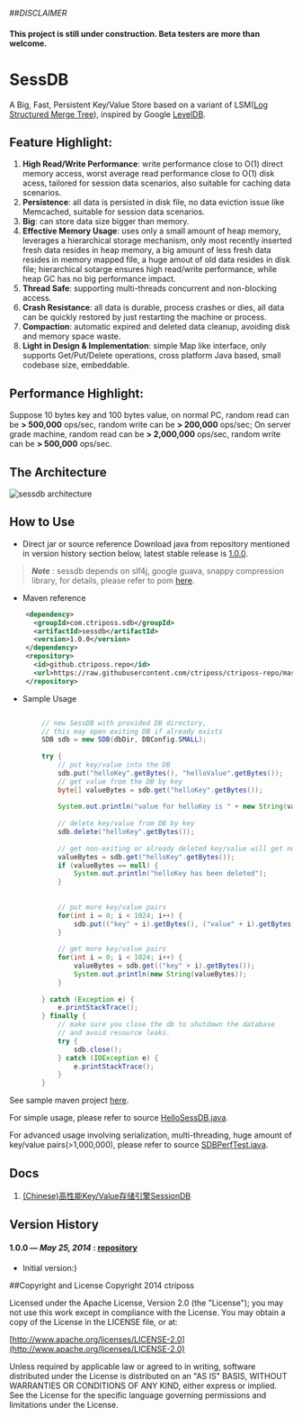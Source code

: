 ##_DISCLAIMER_
#### This project is still under construction. Beta testers are more than welcome.

# SessDB

A Big, Fast, Persistent Key/Value Store based on a variant of LSM([Log Structured Merge Tree](http://en.wikipedia.org/wiki/Log-structured_merge-tree)), inspired by Google [LevelDB](http://code.google.com/p/leveldb/).

## Feature Highlight:
1. **High Read/Write Performance**: write performance close to O(1) direct memory access, worst average read performance close to O(1) disk acess, tailored for session data scenarios, also suitable for caching data scenarios.
2. **Persistence**: all data is persisted in disk file, no data eviction issue like Memcached, suitable for session data scenarios.
3. **Big**: can store data size bigger than memory.
4. **Effective Memory Usage**: uses only a small amount of heap memory, leverages a hierarchical storage mechanism, only most recently inserted fresh data resides in heap memory, a big amount of less fresh data resides in memory mapped file, a huge amout of old data resides in disk file; hierarchical sotarge ensures high read/write performance, while heap GC has no big performance impact.
5. **Thread Safe**: supporting multi-threads concurrent and non-blocking access.
6. **Crash Resistance**: all data is durable, process crashes or dies, all data can be quickly restored by just restarting the machine or process.
7. **Compaction**: automatic expired and deleted data cleanup, avoiding disk and memory space waste.
8. **Light in Design & Implementation**: simple Map like interface, only supports Get/Put/Delete operations, cross platform Java based, small codebase size, embeddable.

## Performance Highlight:
Suppose 10 bytes key and 100 bytes value, on normal PC, random read can be **> 500,000** ops/sec, random write can be **> 200,000** ops/sec;
On server grade machine, random read can be **> 2,000,000** ops/sec, random write can be **> 500,000** ops/sec.


## The Architecture
![sessdb architecture](https://raw.githubusercontent.com/ctriposs/sessdb/master/doc/sessdb_arch.png)

## How to Use
* Direct jar or source reference
Download java from repository mentioned in version history section below, latest stable release is [1.0.0](https://github.com/ctriposs/ctriposs-repo/tree/master/repository/com/ctriposs/sdb/sessdb/1.0.0).
>***Note*** : sessdb depends on slf4j, google guava, snappy compression library, for details, please refer to pom [here](https://github.com/ctriposs/ctriposs-repo/blob/master/repository/com/ctriposs/sdb/sessdb/1.0.0/sessdb-1.0.0.pom).

* Maven reference

```xml
    <dependency>
      <groupId>com.ctriposs.sdb</groupId>
      <artifactId>sessdb</artifactId>
      <version>1.0.0</version>
    </dependency>
	<repository>
	  <id>github.ctriposs.repo</id>
	  <url>https://raw.githubusercontent.com/ctriposs/ctriposs-repo/master/repository/</url>
	</repository>
```

* Sample Usage

```java

    	// new SessDB with provided DB directory,
    	// this may open exiting DB if already exists
        SDB sdb = new SDB(dbDir, DBConfig.SMALL);
        
        try {
	        // put key/value into the DB
	        sdb.put("helloKey".getBytes(), "helloValue".getBytes());
	        // get value from the DB by key
	        byte[] valueBytes = sdb.get("helloKey".getBytes());
	        
	        System.out.println("value for helloKey is " + new String(valueBytes));
	        
	        // delete key/value from DB by key
	        sdb.delete("helloKey".getBytes());
	        
	        // get non-exiting or already deleted key/value will get null value
	        valueBytes = sdb.get("helloKey".getBytes());
	        if (valueBytes == null) {
	        	System.out.println("helloKey has been deleted");
	        }
	        
	        
	        // put more key/value pairs
	        for(int i = 0; i < 1024; i++) {
	        	sdb.put(("key" + i).getBytes(), ("value" + i).getBytes());
	        }
	        
	        // get more key/value pairs
	        for(int i = 0; i < 1024; i++) {
	        	valueBytes = sdb.get(("key" + i).getBytes());
	        	System.out.println(new String(valueBytes));
	        }
	        
        } catch (Exception e) {
        	e.printStackTrace();
        } finally {
            // make sure you close the db to shutdown the database
        	// and avoid resource leaks.
            try {
    			sdb.close();
    		} catch (IOException e) {
    			e.printStackTrace();
    		}
        }
```

See sample maven project [here](https://github.com/ctriposs/sessdb/tree/master/sample/helloworld/hello). 

For simple usage, please refer to source [HelloSessDB.java](https://raw.githubusercontent.com/ctriposs/sessdb/master/sample/helloworld/hello/src/main/java/com/ctriposs/sdb/sample/HelloSessDB.java).

For advanced usage involving serialization, multi-threading, huge amount of key/value pairs(>1,000,000), please refer to source [SDBPerfTest.java](https://raw.githubusercontent.com/ctriposs/sessdb/master/sample/helloworld/hello/src/test/java/com/ctriposs/sdb/sample/SDBPerfTest.java).


## Docs
1. [(Chinese)高性能Key/Value存储引擎SessionDB](https://github.com/ctriposs/sessdb/raw/master/doc/SessionDB.docx)


## Version History
#### 1.0.0 — *May 25, 2014* : [repository](https://github.com/ctriposs/ctriposs-repo/tree/master/repository/com/ctriposs/sdb/sessdb/1.0.0)

  * Initial version:)

##Copyright and License
Copyright 2014 ctriposs

Licensed under the Apache License, Version 2.0 (the "License"); you may not use this work except in compliance with the License. You may obtain a copy of the License in the LICENSE file, or at:

[http://www.apache.org/licenses/LICENSE-2.0](http://www.apache.org/licenses/LICENSE-2.0)

Unless required by applicable law or agreed to in writing, software distributed under the License is distributed on an "AS IS" BASIS, WITHOUT WARRANTIES OR CONDITIONS OF ANY KIND, either express or implied. See the License for the specific language governing permissions and limitations under the License.

 
